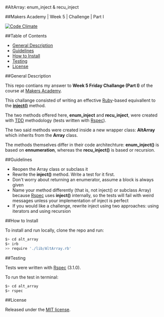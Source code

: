 #AltArray: enum_inject &amp; recu_inject

##Makers Academy | Week 5 | Challenge | Part I

[![Code Climate](https://codeclimate.com/github/nadavmatalon/alt_array/badges/gpa.svg)](https://codeclimate.com/github/nadavmatalon/alt_array)

##Table of Contents

* [General Description](#general-description)
* [Guidelines](#guidelines)
* [How to Install](#how-to-install)
* [Testing](#testing)
* [License](#license)


##General Description

This repo contians my answer to __Week 5 Friday Challange (Part I)__ of the course 
at [Makers Academy](http://www.makersacademy.com/).

This challange consisted of writing an effective [Ruby](https://www.ruby-lang.org/en/)-based 
equivallent to the [__inject()__](http://ruby-doc.org/core-2.1.2/Enumerable.html) 
method.

The two methods offered here, __enum_inject__ and __recu_inject__, were created with 
[TDD](http://en.wikipedia.org/wiki/Test-driven_development) 
methodology (tests written with [Rspec](http://rspec.info/)).

The two said methods were created inside a new wrapper class: __AltArray__ which inherits 
from the __Array__ class.

The methods themselves differ in their code architechture: __enum_inject()__ 
is based on __ennumeration__, whereas the __recu_inject()__ is based or recursion.


##Guidelines

* Reopen the Array class or subclass it
* Rewrite the __inject()__ method. Write a test for it first. 
* Don't worry about returning an enumerator, assume a block is always given
* Name your method differently (that is, not inject() or subclass Array) 
  because [Rspec](http://rspec.info/) uses __inject()__ internally, so the tests 
  will fail with weird messages unless your implementation of inject is perfect
* If you would like a challenge, rewrite inject using two approaches: using iterators 
  and using recursion


##How to Install

To install and run locally, clone the repo and run: 

```bash
$> cd alt_array
$> irb
>> require './lib/AltArray.rb'
```


##Testing

Tests were written with [Rspec](http://rspec.info/) (3.1.0).

To run the test in terminal: 

```bash
$> cd alt_array
$> rspec
```


##License

<p>Released under the <a href="http://www.opensource.org/licenses/MIT">MIT license</a>.</p>

